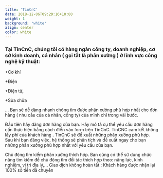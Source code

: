 ```yaml
---
title: 'TinCnC'
date: 2018-12-06T09:29:16+10:00
weight: 1
background: 'white'
align: center
color: white
---
```


### Tại TinCnC, chúng tôi có hàng ngàn công ty, doanh nghiệp, cơ sở kinh doanh, cá nhân ( gọi tắt là phân xưởng ) ở lĩnh vực công nghệ kỹ thuật:

+Cơ khí

+Điện

+Điện tử, 

+Sửa chữa

...
Bạn sẽ dễ dàng nhanh chóng tìm được phân xưởng phù hợp nhất cho đơn hàng ( nhu cầu của cá nhân, công ty) của mình chỉ trong vài bước.

Đầu tiên hãy đăng đơn hàng của bạn. Hãy mô tả cụ thể yêu cầu đơn hàng cần thực hiện bằng cách điền vào form trên TinCnC.
TinCNC cam kết không lấy phí của khách hàng .
TinCnC sẽ đề xuất những phân xưởng phù hợp. Sau khi bạn đăng việc, hệ thống sẽ phân tích và đề xuất ngay cho bạn những phân xưởng phù hợp nhất với yêu cầu của bạn.

Chủ động tìm kiếm phân xưởng thích hợp. Bạn cũng có thể sử dụng chức năng tìm kiếm để chủ động tìm đối tác thích hợp theo: năng lực, kinh nghiệm, vị trí địa lý,...
Giao dịch không hoàn tất : 
Khách hàng được nhận lại 100% số tiền đã chuyển
